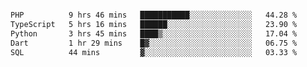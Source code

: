 
<div class="box" id="box"><div class="form" style="@keyframes flashGreen {  0% {    background-color: darkslategrey;  }  4% {    background-color: turquoise;  }  22% {    background-color: darkslategrey;  }  50% {    background-color: darkslategrey;  }  54% {    background-color: lightgreen;  }  72% {    background-color: darkslategrey;  }}.box {  position: relative;  width: 100vw;  height: 100vh;  overflow: hidden;}.box * {  color: black;}.box .form {  position: absolute;  top: 50%;  left: 50%;  transform: translate(-50%, -50%);  display: flex;  flex-direction: column;  justify-content: center;  align-items: center;  gap: 1.6rem;  width: 15rem;  aspect-ratio: 1;  border: 0.2rem solid gray;  border-radius: 1rem;  padding: 0.6rem;  background-color: gainsboro;}.box .form h1, .box .form input, .box .form button {  padding: 0.6rem;  margin: 0;}.box .form h1 {  text-align: center;  text-decoration: underline;  font-size: 1.6rem;}.box .form input {  border-radius: 0.5rem;  background-color: rgba(122, 122, 122, 0.2);  font-size: 1rem;  border: 2px solid darkgrey;}.box .form button {  background-color: navy;  border: none;  border-radius: 1rem;  color: white;  font-weight: bold;  padding: 0.5rem 5rem;  cursor: pointer;}.box .bar-container {  position: absolute;  top: 50%;  left: 50%;  transform: translate(-50%, -50%);  width: 100%;  height: 100%;}.box .bar-container .bar {  top: 50%;  left: 50%;  position: absolute;  background-color: darkslategrey;  animation: flashGreen var(--animation-length) ease-in-out infinite var(--delay);}">
<pre>
<!--START_SECTION:waka-->

```txt
PHP          9 hrs 46 mins   ███████████░░░░░░░░░░░░░░   44.28 %
TypeScript   5 hrs 16 mins   ██████░░░░░░░░░░░░░░░░░░░   23.90 %
Python       3 hrs 45 mins   ████▒░░░░░░░░░░░░░░░░░░░░   17.04 %
Dart         1 hr 29 mins    █▓░░░░░░░░░░░░░░░░░░░░░░░   06.75 %
SQL          44 mins         ▓░░░░░░░░░░░░░░░░░░░░░░░░   03.33 %
```

<!--END_SECTION:waka-->
</pre>
</div><div class="bar-container"><div class="bar" style="transform: translate(-5px, 200px) rotate(0deg); width: 10px; height: 200px; border-radius: 5px; --animation-length: 5s; --delay: 0.000s;"></div><div class="bar" style="transform: translate(-46.7519px, 197.08px) rotate(8deg); width: 10px; height: 200px; border-radius: 5px; --animation-length: 5s; --delay: 0.111s;"></div><div class="bar" style="transform: translate(-87.6912px, 188.379px) rotate(16deg); width: 10px; height: 200px; border-radius: 5px; --animation-length: 5s; --delay: 0.222s;"></div><div class="bar" style="transform: translate(-127.021px, 174.064px) rotate(24deg); width: 10px; height: 200px; border-radius: 5px; --animation-length: 5s; --delay: 0.333s;"></div><div class="bar" style="transform: translate(-163.976px, 154.414px) rotate(32deg); width: 10px; height: 200px; border-radius: 5px; --animation-length: 5s; --delay: 0.444s;"></div><div class="bar" style="transform: translate(-197.836px, 129.813px) rotate(40deg); width: 10px; height: 200px; border-radius: 5px; --animation-length: 5s; --delay: 0.556s;"></div><div class="bar" style="transform: translate(-227.943px, 100.739px) rotate(48deg); width: 10px; height: 200px; border-radius: 5px; --animation-length: 5s; --delay: 0.667s;"></div><div class="bar" style="transform: translate(-253.711px, 67.7579px) rotate(56deg); width: 10px; height: 200px; border-radius: 5px; --animation-length: 5s; --delay: 0.778s;"></div><div class="bar" style="transform: translate(-274.638px, 31.5113px) rotate(64deg); width: 10px; height: 200px; border-radius: 5px; --animation-length: 5s; --delay: 0.889s;"></div><div class="bar" style="transform: translate(-290.317px, -7.2949px) rotate(72deg); width: 10px; height: 200px; border-radius: 5px; --animation-length: 5s; --delay: 1.000s;"></div><div class="bar" style="transform: translate(-300.442px, -47.9055px) rotate(80deg); width: 10px; height: 200px; border-radius: 5px; --animation-length: 5s; --delay: 1.111s;"></div><div class="bar" style="transform: translate(-304.817px, -89.5302px) rotate(88deg); width: 10px; height: 200px; border-radius: 5px; --animation-length: 5s; --delay: 1.222s;"></div><div class="bar" style="transform: translate(-303.357px, -131.359px) rotate(96deg); width: 10px; height: 200px; border-radius: 5px; --animation-length: 5s; --delay: 1.333s;"></div><div class="bar" style="transform: translate(-296.089px, -172.577px) rotate(104deg); width: 10px; height: 200px; border-radius: 5px; --animation-length: 5s; --delay: 1.444s;"></div><div class="bar" style="transform: translate(-283.155px, -212.382px) rotate(112deg); width: 10px; height: 200px; border-radius: 5px; --animation-length: 5s; --delay: 1.556s;"></div><div class="bar" style="transform: translate(-264.808px, -250px) rotate(120deg); width: 10px; height: 200px; border-radius: 5px; --animation-length: 5s; --delay: 1.667s;"></div><div class="bar" style="transform: translate(-241.403px, -284.698px) rotate(128deg); width: 10px; height: 200px; border-radius: 5px; --animation-length: 5s; --delay: 1.778s;"></div><div class="bar" style="transform: translate(-213.398px, -315.802px) rotate(136deg); width: 10px; height: 200px; border-radius: 5px; --animation-length: 5s; --delay: 1.889s;"></div><div class="bar" style="transform: translate(-181.336px, -342.705px) rotate(144deg); width: 10px; height: 200px; border-radius: 5px; --animation-length: 5s; --delay: 2.000s;"></div><div class="bar" style="transform: translate(-145.841px, -364.884px) rotate(152deg); width: 10px; height: 200px; border-radius: 5px; --animation-length: 5s; --delay: 2.111s;"></div><div class="bar" style="transform: translate(-107.606px, -381.908px) rotate(160deg); width: 10px; height: 200px; border-radius: 5px; --animation-length: 5s; --delay: 2.222s;"></div><div class="bar" style="transform: translate(-67.3735px, -393.444px) rotate(168deg); width: 10px; height: 200px; border-radius: 5px; --animation-length: 5s; --delay: 2.333s;"></div><div class="bar" style="transform: translate(-25.9269px, -399.269px) rotate(176deg); width: 10px; height: 200px; border-radius: 5px; --animation-length: 5s; --delay: 2.444s;"></div><div class="bar" style="transform: translate(15.9269px, -399.269px) rotate(184deg); width: 10px; height: 200px; border-radius: 5px; --animation-length: 5s; --delay: 2.556s;"></div><div class="bar" style="transform: translate(57.3735px, -393.444px) rotate(192deg); width: 10px; height: 200px; border-radius: 5px; --animation-length: 5s; --delay: 2.667s;"></div><div class="bar" style="transform: translate(97.606px, -381.908px) rotate(200deg); width: 10px; height: 200px; border-radius: 5px; --animation-length: 5s; --delay: 2.778s;"></div><div class="bar" style="transform: translate(135.841px, -364.884px) rotate(208deg); width: 10px; height: 200px; border-radius: 5px; --animation-length: 5s; --delay: 2.889s;"></div><div class="bar" style="transform: translate(171.336px, -342.705px) rotate(216deg); width: 10px; height: 200px; border-radius: 5px; --animation-length: 5s; --delay: 3.000s;"></div><div class="bar" style="transform: translate(203.398px, -315.802px) rotate(224deg); width: 10px; height: 200px; border-radius: 5px; --animation-length: 5s; --delay: 3.111s;"></div><div class="bar" style="transform: translate(231.403px, -284.698px) rotate(232deg); width: 10px; height: 200px; border-radius: 5px; --animation-length: 5s; --delay: 3.222s;"></div><div class="bar" style="transform: translate(254.808px, -250px) rotate(240deg); width: 10px; height: 200px; border-radius: 5px; --animation-length: 5s; --delay: 3.333s;"></div><div class="bar" style="transform: translate(273.155px, -212.382px) rotate(248deg); width: 10px; height: 200px; border-radius: 5px; --animation-length: 5s; --delay: 3.444s;"></div><div class="bar" style="transform: translate(286.089px, -172.577px) rotate(256deg); width: 10px; height: 200px; border-radius: 5px; --animation-length: 5s; --delay: 3.556s;"></div><div class="bar" style="transform: translate(293.357px, -131.359px) rotate(264deg); width: 10px; height: 200px; border-radius: 5px; --animation-length: 5s; --delay: 3.667s;"></div><div class="bar" style="transform: translate(294.817px, -89.5302px) rotate(272deg); width: 10px; height: 200px; border-radius: 5px; --animation-length: 5s; --delay: 3.778s;"></div><div class="bar" style="transform: translate(290.442px, -47.9055px) rotate(280deg); width: 10px; height: 200px; border-radius: 5px; --animation-length: 5s; --delay: 3.889s;"></div><div class="bar" style="transform: translate(280.317px, -7.2949px) rotate(288deg); width: 10px; height: 200px; border-radius: 5px; --animation-length: 5s; --delay: 4.000s;"></div><div class="bar" style="transform: translate(264.638px, 31.5113px) rotate(296deg); width: 10px; height: 200px; border-radius: 5px; --animation-length: 5s; --delay: 4.111s;"></div><div class="bar" style="transform: translate(243.711px, 67.7579px) rotate(304deg); width: 10px; height: 200px; border-radius: 5px; --animation-length: 5s; --delay: 4.222s;"></div><div class="bar" style="transform: translate(217.943px, 100.739px) rotate(312deg); width: 10px; height: 200px; border-radius: 5px; --animation-length: 5s; --delay: 4.333s;"></div><div class="bar" style="transform: translate(187.836px, 129.813px) rotate(320deg); width: 10px; height: 200px; border-radius: 5px; --animation-length: 5s; --delay: 4.444s;"></div><div class="bar" style="transform: translate(153.976px, 154.414px) rotate(328deg); width: 10px; height: 200px; border-radius: 5px; --animation-length: 5s; --delay: 4.556s;"></div><div class="bar" style="transform: translate(117.021px, 174.064px) rotate(336deg); width: 10px; height: 200px; border-radius: 5px; --animation-length: 5s; --delay: 4.667s;"></div><div class="bar" style="transform: translate(77.6912px, 188.379px) rotate(344deg); width: 10px; height: 200px; border-radius: 5px; --animation-length: 5s; --delay: 4.778s;"></div><div class="bar" style="transform: translate(36.7519px, 197.08px) rotate(352deg); width: 10px; height: 200px; border-radius: 5px; --animation-length: 5s; --delay: 4.889s;"></div></div></div>
